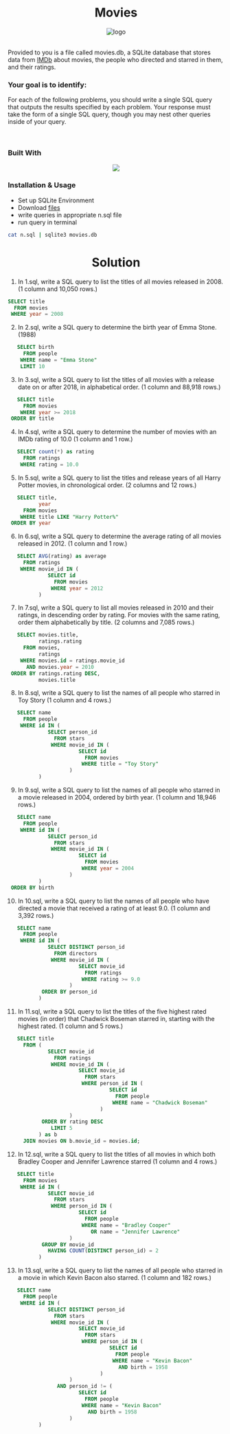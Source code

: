 <h1 align="center">Movies</h1>
<div align="center">
 <img src="https://github-production-user-asset-6210df.s3.amazonaws.com/79293287/287017490-e32c4595-87b1-478b-bd43-39bd8536e44a.png" alt="logo">
 <br/> <br/>
 
</div>

Provided to you is a file called movies.db, a SQLite database that stores data from <a href="https://www.imdb.com/">IMDb</a> about movies, the people who directed and starred in them, and their ratings.

### Your goal is to identify:

For each of the following problems, you should write a single SQL query that outputs the results specified by each problem. Your response must take the form of a single SQL query, though you may nest other queries inside of your query.

<br/>

### Built With

<p align="center">
  <a href="https://skillicons.dev">
    <img src="https://skills.thijs.gg/icons?i=sqlite" />
  </a>
</p>

### Installation & Usage

- Set up SQLite Environment
- Download <a href="https://cdn.cs50.net/2022/fall/psets/7/movies.zip">files</a>
- write queries in appropriate n.sql file
- run query in terminal

```sh
cat n.sql | sqlite3 movies.db
```

<h1 align="center">Solution</h1>

1. In 1.sql, write a SQL query to list the titles of all movies released in 2008. (1 column and 10,050 rows.)

```sql
SELECT title
  FROM movies
 WHERE year = 2008
```

2. In 2.sql, write a SQL query to determine the birth year of Emma Stone. (1988)

```sql
   SELECT birth
     FROM people
    WHERE name = "Emma Stone"
    LIMIT 10
```

3. In 3.sql, write a SQL query to list the titles of all movies with a release date on or after 2018, in alphabetical order. (1 column and 88,918 rows.)

```sql
   SELECT title
     FROM movies
    WHERE year >= 2018
 ORDER BY title
```

4. In 4.sql, write a SQL query to determine the number of movies with an IMDb rating of 10.0 (1 column and 1 row.)

```sql
   SELECT count(*) as rating
     FROM ratings
    WHERE rating = 10.0
```

5. In 5.sql, write a SQL query to list the titles and release years of all Harry Potter movies, in chronological order. (2 columns and 12 rows.)

```sql
   SELECT title,
          year
     FROM movies
    WHERE title LIKE "Harry Potter%"
 ORDER BY year
```

6. In 6.sql, write a SQL query to determine the average rating of all movies released in 2012. (1 column and 1 row.)

```sql
   SELECT AVG(rating) as average
     FROM ratings
    WHERE movie_id IN (
             SELECT id
               FROM movies
              WHERE year = 2012
          )
```

7. In 7.sql, write a SQL query to list all movies released in 2010 and their ratings, in descending order by rating. For movies with the same rating, order them alphabetically by title. (2 columns and 7,085 rows.)

```sql
   SELECT movies.title,
          ratings.rating
     FROM movies,
          ratings
    WHERE movies.id = ratings.movie_id
      AND movies.year = 2010
 ORDER BY ratings.rating DESC,
          movies.title
```

8. In 8.sql, write a SQL query to list the names of all people who starred in Toy Story (1 column and 4 rows.)

```sql
   SELECT name
     FROM people
    WHERE id IN (
             SELECT person_id
               FROM stars
              WHERE movie_id IN (
                       SELECT id
                         FROM movies
                        WHERE title = "Toy Story"
                    )
          )
```

9. In 9.sql, write a SQL query to list the names of all people who starred in a movie released in 2004, ordered by birth year. (1 column and 18,946 rows.)

```sql
   SELECT name
     FROM people
    WHERE id IN (
             SELECT person_id
               FROM stars
              WHERE movie_id IN (
                       SELECT id
                         FROM movies
                        WHERE year = 2004
                    )
          )
 ORDER BY birth
```

10. In 10.sql, write a SQL query to list the names of all people who have directed a movie that received a rating of at least 9.0. (1 column and 3,392 rows.)

```sql
   SELECT name
     FROM people
    WHERE id IN (
             SELECT DISTINCT person_id
               FROM directors
              WHERE movie_id IN (
                       SELECT movie_id
                         FROM ratings
                        WHERE rating >= 9.0
                    )
           ORDER BY person_id
          )
```

11. In 11.sql, write a SQL query to list the titles of the five highest rated movies (in order) that Chadwick Boseman starred in, starting with the highest rated. (1 column and 5 rows.)

```sql
   SELECT title
     FROM (
             SELECT movie_id
               FROM ratings
              WHERE movie_id IN (
                       SELECT movie_id
                         FROM stars
                        WHERE person_id IN (
                                 SELECT id
                                   FROM people
                                  WHERE name = "Chadwick Boseman"
                              )
                    )
           ORDER BY rating DESC
              LIMIT 5
          ) as b
     JOIN movies ON b.movie_id = movies.id;
```

12. In 12.sql, write a SQL query to list the titles of all movies in which both Bradley Cooper and Jennifer Lawrence starred (1 column and 4 rows.)

```sql
   SELECT title
     FROM movies
    WHERE id IN (
             SELECT movie_id
               FROM stars
              WHERE person_id IN (
                       SELECT id
                         FROM people
                        WHERE name = "Bradley Cooper"
                           OR name = "Jennifer Lawrence"
                    )
           GROUP BY movie_id
             HAVING COUNT(DISTINCT person_id) = 2
          )
```

13. In 13.sql, write a SQL query to list the names of all people who starred in a movie in which Kevin Bacon also starred. (1 column and 182 rows.)

```sql
   SELECT name
     FROM people
    WHERE id IN (
             SELECT DISTINCT person_id
               FROM stars
              WHERE movie_id IN (
                       SELECT movie_id
                         FROM stars
                        WHERE person_id IN (
                                 SELECT id
                                   FROM people
                                  WHERE name = "Kevin Bacon"
                                    AND birth = 1958
                              )
                    )
                AND person_id != (
                       SELECT id
                         FROM people
                        WHERE name = "Kevin Bacon"
                          AND birth = 1958
                    )
          )
```
